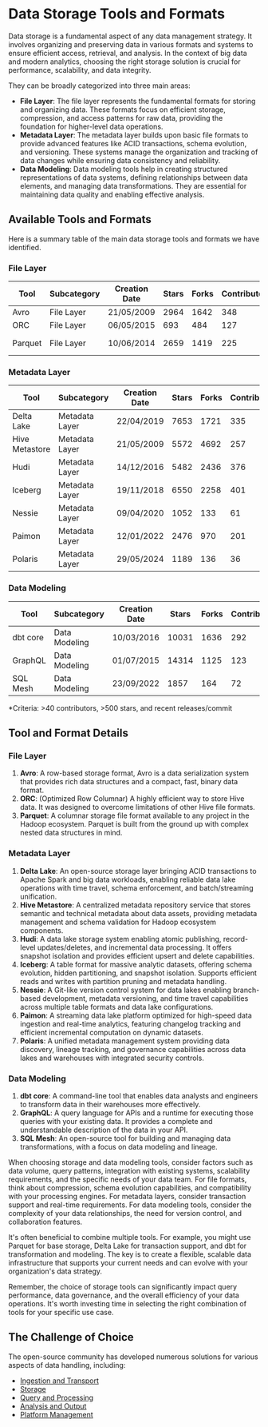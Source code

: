 # Data Storage Tools and Formats

Data storage is a fundamental aspect of any data management strategy. It involves organizing and preserving data in various formats and systems to ensure efficient access, retrieval, and analysis. In the context of big data and modern analytics, choosing the right storage solution is crucial for performance, scalability, and data integrity.

They can be broadly categorized into three main areas:
- **File Layer**: The file layer represents the fundamental formats for storing and organizing data. These formats focus on efficient storage, compression, and access patterns for raw data, providing the foundation for higher-level data operations.
- **Metadata Layer**: The metadata layer builds upon basic file formats to provide advanced features like ACID transactions, schema evolution, and versioning. These systems manage the organization and tracking of data changes while ensuring data consistency and reliability.
- **Data Modeling**: Data modeling tools help in creating structured representations of data systems, defining relationships between data elements, and managing data transformations. They are essential for maintaining data quality and enabling effective analysis.

## Available Tools and Formats

Here is a summary table of the main data storage tools and formats we have identified.

### File Layer

| Tool | Subcategory | Creation Date | Stars | Forks | Contributors | Last Release | Latest Commit | Meets Criteria* | Link |
|---|---|---|---|---|---|---|---|---|---|
| Avro | File Layer | 21/05/2009 | 2964 | 1642 | 348 | 05/08/2024 | 22/11/2024 | Yes | https://github.com/apache/avro |
| ORC | File Layer | 06/05/2015 | 693 | 484 | 127 | 14/11/2024 | 02/12/2024 | Yes | https://github.com/apache/orc |
| Parquet | File Layer | 10/06/2014 | 2659 | 1419 | 225 | 02/12/2024 | 04/12/2024 | Yes | https://github.com/apache/parquet-mr |

### Metadata Layer

| Tool | Subcategory | Creation Date | Stars | Forks | Contributors | Last Release | Latest Commit | Meets Criteria* | Link |
|---|---|---|---|---|---|---|---|---|---|
| Delta Lake | Metadata Layer | 22/04/2019 | 7653 | 1721 | 335 | 26/09/2024 | 04/12/2024 | Yes | https://github.com/delta-io/delta |
| Hive Metastore | Metadata Layer | 21/05/2009 | 5572 | 4692 | 257 | N/A | 02/12/2024 | Yes | https://github.com/apache/hive |
| Hudi | Metadata Layer | 14/12/2016 | 5482 | 2436 | 376 | 16/07/2024 | 04/12/2024 | Yes | https://github.com/apache/hudi |
| Iceberg | Metadata Layer | 19/11/2018 | 6550 | 2258 | 401 | 08/11/2024 | 04/12/2024 | Yes | https://github.com/apache/iceberg |
| Nessie | Metadata Layer | 09/04/2020 | 1052 | 133 | 61 | 02/12/2024 | 04/12/2024 | Yes | https://github.com/projectnessie/nessie |
| Paimon | Metadata Layer | 12/01/2022 | 2476 | 970 | 201 | N/A | 04/12/2024 | Yes | https://github.com/apache/paimon |
| Polaris | Metadata Layer | 29/05/2024 | 1189 | 136 | 36 | N/A | 04/12/2024 | Yes | https://github.com/apache/polaris |

### Data Modeling

| Tool | Subcategory | Creation Date | Stars | Forks | Contributors | Last Release | Latest Commit | Meets Criteria* | Link |
|---|---|---|---|---|---|---|---|---|---|
| dbt core | Data Modeling | 10/03/2016 | 10031 | 1636 | 292 | 02/12/2024 | 04/12/2024 | Yes | https://github.com/dbt-labs/dbt-core |
| GraphQL | Data Modeling | 01/07/2015 | 14314 | 1125 | 123 | 27/10/2021 | 21/11/2024 | Yes | https://github.com/graphql/graphql-spec |
| SQL Mesh | Data Modeling | 23/09/2022 | 1857 | 164 | 72 | 03/12/2024 | 04/12/2024 | Yes | https://github.com/TobikoData/sqlmesh |

*Criteria: >40 contributors, >500 stars, and recent releases/commit

## Tool and Format Details

### File Layer

1. **Avro**: A row-based storage format, Avro is a data serialization system that provides rich data structures and a compact, fast, binary data format.
2. **ORC**: (Optimized Row Columnar) A highly efficient way to store Hive data. It was designed to overcome limitations of other Hive file formats.
3. **Parquet**: A columnar storage file format available to any project in the Hadoop ecosystem. Parquet is built from the ground up with complex nested data structures in mind.

### Metadata Layer

1. **Delta Lake**: An open-source storage layer bringing ACID transactions to Apache Spark and big data workloads, enabling reliable data lake operations with time travel, schema enforcement, and batch/streaming unification.
2. **Hive Metastore**: A centralized metadata repository service that stores semantic and technical metadata about data assets, providing metadata management and schema validation for Hadoop ecosystem components.
3. **Hudi**: A data lake storage system enabling atomic publishing, record-level updates/deletes, and incremental data processing. It offers snapshot isolation and provides efficient upsert and delete capabilities.
4. **Iceberg**: A table format for massive analytic datasets, offering schema evolution, hidden partitioning, and snapshot isolation. Supports efficient reads and writes with partition pruning and metadata handling.
5. **Nessie**: A Git-like version control system for data lakes enabling branch-based development, metadata versioning, and time travel capabilities across multiple table formats and data lake configurations.
6. **Paimon**: A streaming data lake platform optimized for high-speed data ingestion and real-time analytics, featuring changelog tracking and efficient incremental computation on dynamic datasets.
7. **Polaris**: A unified metadata management system providing data discovery, lineage tracking, and governance capabilities across data lakes and warehouses with integrated security controls.

### Data Modeling

1. **dbt core**: A command-line tool that enables data analysts and engineers to transform data in their warehouses more effectively.
2. **GraphQL**: A query language for APIs and a runtime for executing those queries with your existing data. It provides a complete and understandable description of the data in your API.
3. **SQL Mesh**: An open-source tool for building and managing data transformations, with a focus on data modeling and lineage.

When choosing storage and data modeling tools, consider factors such as data volume, query patterns, integration with existing systems, scalability requirements, and the specific needs of your data team. For file formats, think about compression, schema evolution capabilities, and compatibility with your processing engines. For metadata layers, consider transaction support and real-time requirements. For data modeling tools, consider the complexity of your data relationships, the need for version control, and collaboration features.

It's often beneficial to combine multiple tools. For example, you might use Parquet for base storage, Delta Lake for transaction support, and dbt for transformation and modeling. The key is to create a flexible, scalable data infrastructure that supports your current needs and can evolve with your organization's data strategy.

Remember, the choice of storage tools can significantly impact query performance, data governance, and the overall efficiency of your data operations. It's worth investing time in selecting the right combination of tools for your specific use case.

## The Challenge of Choice
The open-source community has developed numerous solutions for various aspects of data handling, including:
- [Ingestion and Transport](01.ingestion_and_transport.md)
- [Storage](02.storage.md)
- [Query and Processing](03.query_and_processing.md)
- [Analysis and Output](04.analysis_and_output.md)
- [Platform Management](05.platform_management.md)